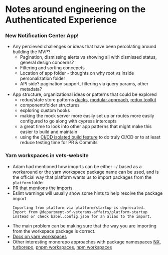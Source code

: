 # Notes around engineering on the Authenticated Experience
 
### New Notification Center App!
- Any percieved challenges or ideas that have been percolating around building the MVP?
  - Pagination, dismissing alerts vs showing all with dismissed status, general design concerns?
  - Filtering and sorting concepets
  - Location of app folder - thoughts on why root vs inside personalization folder
  - API side? pagination support, filtering via query params, other metadata?
- App structure, organizational ideas or patterns that could be explored
  - redux/state store patterns [ducks](https://github.com/erikras/ducks-modular-redux), [modular approach](https://www.genui.com/resources/modular-redux), [redux toolkit](https://redux-toolkit.js.org/)
  - component/folder structures
  - exploring custom hooks
  - making the mock server more easily set up or routes more easily configured to go along with cypress intercepts
  - a great time to look into other app patterns that might make this easier to build and maintain
  - using the  [CI/CD isolated build feature](https://depo-platform-documentation.scrollhelp.site/developer-docs/isolated-application-builds) to do truly CI/CD or to at least reduce testing time for PR & Commits
   
### Yarn workspaces in vets-website
  - Adam had mentioned how imoprts can be either `~/` based as a workaround or the yarn workspace package name can be used, and is the official way that platform wants us to import packages from the `platform` folder
  - [PR that mentions the imports](https://github.com/department-of-veterans-affairs/vets-website/pull/24664#discussion_r1253731771)
  - Eslint warnings will usually show some hints to help resolve the package import
    ```
    Importing from platform via platform/startup is deprecated.
    Import from @department-of-veterans-affairs/platform-startup
    instead or check babel.config.json for an alias to the import.
    ```
  - The main problem can be making sure that the way you are importing from the workspace package is correct.
  - [Docs on yarn workspaces](https://classic.yarnpkg.com/lang/en/docs/workspaces/)
  - Other interesting monorepo approaches with package namespaces [NX](https://nx.dev), [turborepo](https://turbo.build/repo), [pnpm workspaces](https://pnpm.io/workspaces), [npm workspaces](https://docs.npmjs.com/cli/v9/using-npm/workspaces?v=true)
